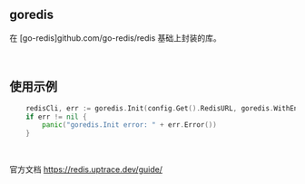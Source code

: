 ## goredis

在 [go-redis]github.com/go-redis/redis 基础上封装的库。

<br>

## 使用示例

```go
	redisCli, err := goredis.Init(config.Get().RedisURL, goredis.WithEnableTrace())
	if err != nil {
		panic("goredis.Init error: " + err.Error())
	}
```

<br>

官方文档 https://redis.uptrace.dev/guide/
